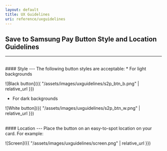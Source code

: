 ```yaml
---
layout: default
title: UX Guidelines
uri: reference/uxguidelines
---
```


## Save to Samsung Pay Button Style and Location Guidelines
---

<br>
#### Style
---
The following button styles are acceptable:
* For light backgrounds

![Black button]({{ "/assets/images/uxguidelines/s2p_btn_b.png" | relative_url }})

* For dark backgrounds

![White button]({{ "/assets/images/uxguidelines/s2p_btn_w.png" | relative_url }})

<br>
#### Location
---
Place the button on an easy-to-spot location on your card. For example:
  
![Screen]({{ "/assets/images/uxguidelines/screen.png" | relative_url }})
